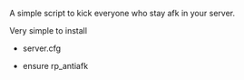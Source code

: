 A simple script to kick everyone who stay afk in your server.

Very simple to install

+ server.cfg

+ ensure rp_antiafk
 
